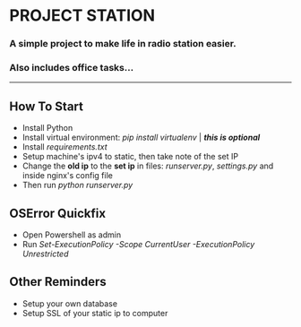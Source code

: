 # PROJECT STATION

### A simple project to make life in radio station easier.
### Also includes office tasks...

---

## How To Start

- Install Python
- Install virtual environment: *pip install virtualenv* | ***this is optional***
- Install *requirements.txt*
- Setup machine's ipv4 to static, then take note of the set IP
- Change the **old ip** to the **set ip** in files:  *runserver.py*, *settings.py* and inside nginx's config file
- Then run *python runserver.py*


## OSError Quickfix

- Open Powershell as admin
- Run *Set-ExecutionPolicy -Scope CurrentUser -ExecutionPolicy Unrestricted*

## Other Reminders
- Setup your own database
- Setup SSL of your static ip to computer